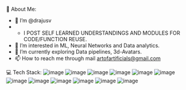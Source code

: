 💫 About Me:
- 👋  I’m @drajusv 
- -  I POST SELF LEARNED UNDERSTANDINGS AND MODULES FOR CODE/FUNCTION REUSE.
- 👀 I’m interested in ML, Neural Networks and Data analytics.
- 🌱 I’m currently exploring Data pipelines, 3d-Avatars.
- 📫 How to reach me through mail artofartificials@gmail.com

💻 Tech Stack:
![image](https://user-images.githubusercontent.com/39270753/207841820-43466158-dd2e-493f-9786-637226ebf0cd.png) ![image](https://user-images.githubusercontent.com/39270753/207841854-9da38900-9851-4bea-9fab-dc10eb61fbff.png) ![image](https://user-images.githubusercontent.com/39270753/207841904-05c05bf9-945f-4730-912e-03e8c56f1d8f.png) ![image](https://user-images.githubusercontent.com/39270753/207842015-2b69efc9-55ad-4081-8e61-bf8029ef1af7.png) ![image](https://user-images.githubusercontent.com/39270753/207842066-04f5a5ff-105c-47b8-b012-e3fb6475572d.png) ![image](https://user-images.githubusercontent.com/39270753/207842101-13243bf5-3470-4914-8f88-0c51ca117021.png) ![image](https://user-images.githubusercontent.com/39270753/207842124-1e0266db-48ac-4c4a-8eb6-58e14f6e5c02.png) ![image](https://user-images.githubusercontent.com/39270753/207842154-9c1eeddf-d0f5-4c76-b376-4c8419aff096.png) ![image](https://user-images.githubusercontent.com/39270753/207842186-367dee02-261b-4996-a306-4362524767af.png) ![image](https://user-images.githubusercontent.com/39270753/207842217-d091e3c8-0161-4f9c-a368-05dd74c5fbd3.png) ![image](https://user-images.githubusercontent.com/39270753/207842235-6984dbd7-bbb1-45eb-bd29-bd1bac3a6fd6.png) ![image](https://user-images.githubusercontent.com/39270753/207842265-0bc70e32-3212-4c07-9fbb-a703a97f8c43.png)





 





 
